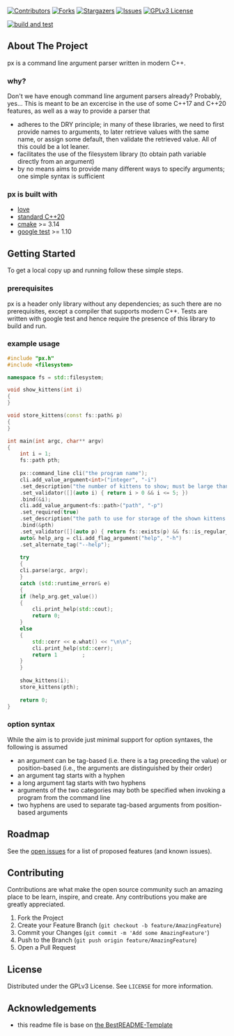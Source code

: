 <!-- PROJECT SHIELDS -->
<!--
*** I'm using markdown "reference style" links for readability.
*** Reference links are enclosed in brackets [ ] instead of parentheses ( ).
*** See the bottom of this document for the declaration of the reference variables
*** for contributors-url, forks-url, etc. This is an optional, concise syntax you may use.
*** https://www.markdownguide.org/basic-syntax/#reference-style-links
-->
[![Contributors][contributors-shield]][contributors-url]
[![Forks][forks-shield]][forks-url]
[![Stargazers][stars-shield]][stars-url]
[![Issues][issues-shield]][issues-url]
[![GPLv3 License][license-shield]][license-url]

[![build and test](https://github.com/sjrdc/px/actions/workflows/cmake.yml/badge.svg)](https://github.com/sjrdc/px/actions/workflows/cmake.yml)

<!-- ABOUT THE PROJECT -->
## About The Project

px is a command line argument parser written in modern C++.
### why?
Don't we have enough command line argument parsers already? Probably, yes...
This is meant to be an excercise in the use of some C++17 and C++20 features, as well as a way to provide a parser that
- adheres to the DRY principle; in many of these libraries, we need to first provide names to arguments, to later retrieve values with the same name, or assign some default, then validate the retrieved value. All of this could be a lot leaner.
- facilitates the use of the filesystem library (to obtain path variable directly from an argument)
- by no means aims to provide many different ways to specify arguments; one simple syntax is sufficient

### px is built with

* [love](https://www.youtube.com/watch?v=f_HmF84G7ZY)
* [standard C++20](https://isocpp.org)
* [cmake](https://cmake.org) >= 3.14
* [google test](https://github.com/google/googletest) >= 1.10

<!-- GETTING STARTED -->
## Getting Started

To get a local copy up and running follow these simple steps.

### prerequisites
px is a header only library without any dependencies; as such there are no prerequisites, except a compiler that supports modern C++.
Tests are written with google test and hence require the presence of this library to build and run.

<!-- USAGE EXAMPLES -->
### example usage
```c++
#include "px.h"
#include <filesystem>

namespace fs = std::filesystem;

void show_kittens(int i)
{
}

void store_kittens(const fs::path& p)
{
}

int main(int argc, char** argv)
{
    int i = 1;
    fs::path pth;
    
    px::command_line cli("the program name");
    cli.add_value_argument<int>("integer", "-i")
	.set_description("the number of kittens to show; must be large than 0 and 5 at most")
	.set_validator([](auto i) { return i > 0 && i <= 5; })
	.bind(&i);
    cli.add_value_argument<fs::path>("path", "-p")
	.set_required(true)
	.set_description("the path to use for storage of the shown kittens (must be an existing file)")
	.bind(&pth)
	.set_validator([](auto p) { return fs::exists(p) && fs::is_regular_file(p); });
    auto& help_arg = cli.add_flag_argument("help", "-h")
	.set_alternate_tag("--help");
    
    try
    {
	cli.parse(argc, argv);
    }
    catch (std::runtime_error& e)
    {
	if (help_arg.get_value())
	{
	    cli.print_help(std::cout);
	    return 0;
	}
	else
	{
	    std::cerr << e.what() << "\n\n";
	    cli.print_help(std::cerr);
	    return 1  	    ;        
	}
    }
    
    show_kittens(i);
    store_kittens(pth);
    
    return 0;
}
```
### option syntax
While the aim is to provide just minimal support for option syntaxes, the following is assumed
- an argument can be tag-based (i.e. there is a tag preceding the value) or position-based (i.e., the arguments are distinguished by their order)
- an argument tag starts with a hyphen
- a long argument tag starts with two hyphens
- arguments of the two categories may both be specified when invoking a program from the command line
- two hyphens are used to separate tag-based arguments from position-based arguments 
<!-- ROADMAP -->
## Roadmap

See the [open issues](https://github.com/sjrdc/px/issues) for a list of proposed features (and known issues).

<!-- CONTRIBUTING -->
## Contributing

Contributions are what make the open source community such an amazing place to be learn, inspire, and create. Any contributions you make are greatly appreciated.

1. Fork the Project
2. Create your Feature Branch (`git checkout -b feature/AmazingFeature`)
3. Commit your Changes (`git commit -m 'Add some AmazingFeature'`)
4. Push to the Branch (`git push origin feature/AmazingFeature`)
5. Open a Pull Request

<!-- LICENSE -->
## License

Distributed under the GPLv3 License. See `LICENSE` for more information.

<!-- ACKNOWLEDGEMENTS -->
## Acknowledgements

* this readme file is base on [the BestREADME-Template](https://github.com/othneildrew/Best-README-Template)


<!-- MARKDOWN LINKS & IMAGES -->
<!-- https://www.markdownguide.org/basic-syntax/#reference-style-links -->
[contributors-shield]: https://img.shields.io/github/contributors/sjrdc/px.svg?style=flat-square
[contributors-url]: https://github.com/sjrdc/px/graphs/contributors
[forks-shield]: https://img.shields.io/github/forks/sjrdc/px.svg?style=flat-square
[forks-url]: https://github.com/sjrdc/px/network/members
[stars-shield]: https://img.shields.io/github/stars/sjrdc/px.svg?style=flat-square
[stars-url]: https://github.com/sjrdc/px/stargazers
[issues-shield]: https://img.shields.io/github/issues/sjrdc/px.svg?style=flat-square
[issues-url]: https://github.com/sjrdc/px/issues
[license-shield]: https://img.shields.io/github/license/sjrdc/px.svg?style=flat-square
[license-url]: https://github.com/sjrdc/px/blob/main/LICENSE
